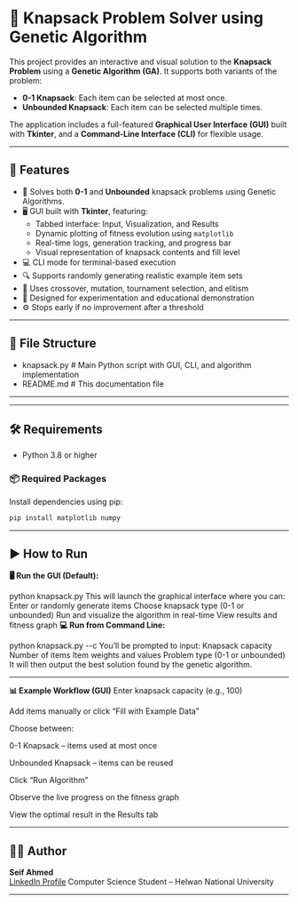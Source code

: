 # 🧠 Knapsack Problem Solver using Genetic Algorithm

This project provides an interactive and visual solution to the **Knapsack Problem** using a **Genetic Algorithm (GA)**. It supports both variants of the problem:

- **0-1 Knapsack**: Each item can be selected at most once.
- **Unbounded Knapsack**: Each item can be selected multiple times.

The application includes a full-featured **Graphical User Interface (GUI)** built with **Tkinter**, and a **Command-Line Interface (CLI)** for flexible usage.

---

## 🚀 Features

- 🔁 Solves both **0-1** and **Unbounded** knapsack problems using Genetic Algorithms.
- 🖥️ GUI built with **Tkinter**, featuring:
  - Tabbed interface: Input, Visualization, and Results
  - Dynamic plotting of fitness evolution using `matplotlib`
  - Real-time logs, generation tracking, and progress bar
  - Visual representation of knapsack contents and fill level
- 💻 CLI mode for terminal-based execution
- 🔍 Supports randomly generating realistic example item sets
- 🎯 Uses crossover, mutation, tournament selection, and elitism
- 🧪 Designed for experimentation and educational demonstration
- ⚙️ Stops early if no improvement after a threshold

---

## 📁 File Structure

- knapsack.py # Main Python script with GUI, CLI, and algorithm implementation
- README.md # This documentation file

---
---

## 🛠️ Requirements

- Python 3.8 or higher

### 📦 Required Packages

Install dependencies using pip:

```bash
pip install matplotlib numpy
```
---
## ▶️ How to Run
**🖥️ Run the GUI (Default):**

python knapsack.py
This will launch the graphical interface where you can:
Enter or randomly generate items
Choose knapsack type (0-1 or unbounded)
Run and visualize the algorithm in real-time
View results and fitness graph
**💻 Run from Command Line:**

python knapsack.py --c
You’ll be prompted to input:
Knapsack capacity
Number of items
Item weights and values
Problem type (0-1 or unbounded)
It will then output the best solution found by the genetic algorithm.

---
**📊 Example Workflow (GUI)**
Enter knapsack capacity (e.g., 100)

Add items manually or click “Fill with Example Data”

Choose between:

0-1 Knapsack – items used at most once

Unbounded Knapsack – items can be reused

Click “Run Algorithm”

Observe the live progress on the fitness graph

View the optimal result in the Results tab

---
## 🙋‍♂️ Author

**Seif Ahmed**  
[LinkedIn Profile](https://www.linkedin.com/in/seif-almaz/)
Computer Science Student – Helwan National University

---
